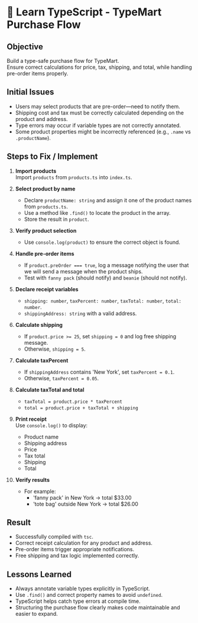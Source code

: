 # 📘 Learn TypeScript - TypeMart Purchase Flow

## Objective

Build a type-safe purchase flow for TypeMart.  
Ensure correct calculations for price, tax, shipping, and total, while handling pre-order items properly.

## Initial Issues

* Users may select products that are pre-order—need to notify them.  
* Shipping cost and tax must be correctly calculated depending on the product and address.  
* Type errors may occur if variable types are not correctly annotated.  
* Some product properties might be incorrectly referenced (e.g., `.name` vs `.productName`).  

## Steps to Fix / Implement

1. **Import products**  
   Import `products` from `products.ts` into `index.ts`.

2. **Select product by name**  
   * Declare `productName: string` and assign it one of the product names from `products.ts`.  
   * Use a method like `.find()` to locate the product in the array.  
   * Store the result in `product`.

3. **Verify product selection**  
   * Use `console.log(product)` to ensure the correct object is found.  

4. **Handle pre-order items**  
   * If `product.preOrder === true`, log a message notifying the user that we will send a message when the product ships.  
   * Test with `fanny pack` (should notify) and `beanie` (should not notify).

5. **Declare receipt variables**  
   * `shipping: number`, `taxPercent: number`, `taxTotal: number`, `total: number`.  
   * `shippingAddress: string` with a valid address.  

6. **Calculate shipping**  
   * If `product.price >= 25`, set `shipping = 0` and log free shipping message.  
   * Otherwise, `shipping = 5`.  

7. **Calculate taxPercent**  
   * If `shippingAddress` contains 'New York', set `taxPercent = 0.1`.  
   * Otherwise, `taxPercent = 0.05`.

8. **Calculate taxTotal and total**  
   * `taxTotal = product.price * taxPercent`  
   * `total = product.price + taxTotal + shipping`

9. **Print receipt**  
   Use `console.log()` to display:  
   * Product name  
   * Shipping address  
   * Price  
   * Tax total  
   * Shipping  
   * Total  

10. **Verify results**  
    * For example:  
      - 'fanny pack' in New York → total $33.00  
      - 'tote bag' outside New York → total $26.00  

## Result

* Successfully compiled with `tsc`.  
* Correct receipt calculation for any product and address.  
* Pre-order items trigger appropriate notifications.  
* Free shipping and tax logic implemented correctly.  

## Lessons Learned

* Always annotate variable types explicitly in TypeScript.  
* Use `.find()` and correct property names to avoid `undefined`.  
* TypeScript helps catch type errors at compile time.  
* Structuring the purchase flow clearly makes code maintainable and easier to expand.